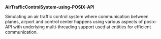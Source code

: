 **AirTrafficControlSystem-using-POSIX-API**

Simulating an air traffic control system where communication between planes, airport and control center happens using various aspects of posix-API with underlying multi-threading support used at entities for efficient communication.
